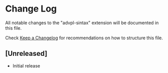 # Change Log
All notable changes to the "advpl-sintax" extension will be documented in this file.

Check [Keep a Changelog](http://keepachangelog.com/) for recommendations on how to structure this file.

## [Unreleased]
- Initial release